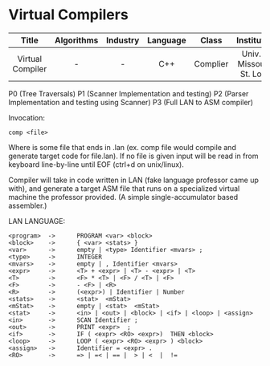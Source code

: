 # Virtual Compilers
|       Title      | Algorithms | Industry | Language |   Class  |         Institution         |
|:----------------:|:----------:|:--------:|:--------:|:--------:|:---------------------------:|
| Virtual Compiler |      -     |     -    |    C++   | Complier | Univ. of Missouri-St. Louis |

P0 (Tree Traversals)
P1 (Scanner Implementation and testing)
P2 (Parser Implementation and testing using Scanner)
P3 (Full LAN to ASM compiler)

Invocation: 
```
comp <file>
```
Where <file> is some file that ends in .lan (ex. comp file would compile and generate target code for file.lan). If no file is given input will be read in from keyboard line-by-line until EOF (ctrl+d on unix/linux).

Compiler will take in code written in LAN (fake language professor came up with), and generate a target ASM file that runs on
a specialized virtual machine the professor provided. (A simple single-accumulator based assembler.)

LAN LANGUAGE:
```
<program>  ->      PROGRAM <var> <block> 
<block>    ->      { <var> <stats> }
<var>      ->      empty | <type> Identifier <mvars> ;
<type>     ->      INTEGER
<mvars>    ->      empty | , Identifier <mvars>
<expr>     ->      <T> + <expr> | <T> - <expr> | <T>
<T>        ->      <F> * <T> | <F> / <T> | <F>
<F>        ->      - <F> | <R>
<R>        ->      (<expr>) | Identifier | Number   
<stats>    ->      <stat>  <mStat>
<mStat>    ->      empty | <stat>  <mStat>
<stat>     ->      <in> | <out> | <block> | <if> | <loop> | <assign>
<in>       ->      SCAN Identifier ;
<out>      ->      PRINT <expr>  ;
<if>       ->      IF ( <expr> <RO> <expr>)  THEN <block>             
<loop>     ->      LOOP ( <expr> <RO> <expr> ) <block>
<assign>   ->      Identifier = <expr> .
<RO>       ->      => | =< | == |  > | <  |  !=
```
